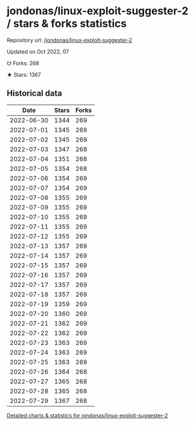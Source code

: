 # jondonas/linux-exploit-suggester-2 / stars & forks statistics

Repository url: [/jondonas/linux-exploit-suggester-2](https://github.com/jondonas/linux-exploit-suggester-2)

Updated on Oct 2022, 07

☋ Forks: 268

★ Stars: 1367

## Historical data
| Date | Stars | Forks |
|------|-------|-------|
| 2022-06-30 | 1344 | 269 | 
| 2022-07-01 | 1345 | 269 | 
| 2022-07-02 | 1345 | 269 | 
| 2022-07-03 | 1347 | 268 | 
| 2022-07-04 | 1351 | 268 | 
| 2022-07-05 | 1354 | 268 | 
| 2022-07-06 | 1354 | 269 | 
| 2022-07-07 | 1354 | 269 | 
| 2022-07-08 | 1355 | 269 | 
| 2022-07-09 | 1355 | 269 | 
| 2022-07-10 | 1355 | 269 | 
| 2022-07-11 | 1355 | 269 | 
| 2022-07-12 | 1355 | 269 | 
| 2022-07-13 | 1357 | 269 | 
| 2022-07-14 | 1357 | 269 | 
| 2022-07-15 | 1357 | 269 | 
| 2022-07-16 | 1357 | 269 | 
| 2022-07-17 | 1357 | 269 | 
| 2022-07-18 | 1357 | 269 | 
| 2022-07-19 | 1359 | 269 | 
| 2022-07-20 | 1360 | 269 | 
| 2022-07-21 | 1362 | 269 | 
| 2022-07-22 | 1362 | 269 | 
| 2022-07-23 | 1363 | 269 | 
| 2022-07-24 | 1363 | 269 | 
| 2022-07-25 | 1363 | 269 | 
| 2022-07-26 | 1364 | 268 | 
| 2022-07-27 | 1365 | 268 | 
| 2022-07-28 | 1365 | 268 | 
| 2022-07-29 | 1367 | 268 | 


[Detailed charts & statistics for jondonas/linux-exploit-suggester-2](https://reviewgithub.com/rep/jondonas/linux-exploit-suggester-2)
